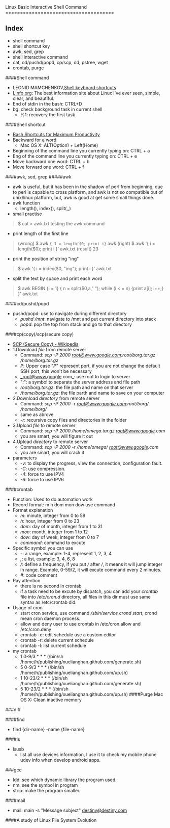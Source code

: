 <html>
<head><title>Linux Basic Interactive Shell Command</title></head>
<body>
Linux Basic Interactive Shell Command
=====================================

Index
-----
* shell command
* shell shortcut key
* awk, sed, grep
* shell interactive command
* cat, cd/pushd/popd, cp/scp, dd, pstree, wget
* crontab, purge


####Shell command
* LEONID MAMCHENKOV,[Shell keyboard shortcuts](http://mamchenkov.net/wordpress/2010/08/05/shell-keyboard-shortcuts/)
* [LInfo.org](http://www.linfo.org): The best information site about Linux I've ever seen, simple, clear, and beautiful.
* End of stdin in the bash: CTRL+D
* bg: check background task in current shell
  * %1: recovery the first task

####Shell shortcut
* [Bash Shortcuts for Maximum Productivity](http://www.skorks.com/2009/09/bash-shortcuts-for-maximum-productivity)
* Backward for a word
  * Mac OS X: ALT(Option) + Left(Home)
* Beginning of the command line you currently typing on: CTRL + a
* Eng       of the command line you currently typing on: CTRL + e
* Move backward one word: CTRL + b
* Move forward  one word: CTRL + f


####awk, sed, grep
#####awk
* awk is useful, but it has been in the shadow of perl from beginning, due to perl is capable to cross platform, and awk is not so compatible out of unix/linux plafform, but, awk is good at get some small things done.
* awk function
  * length(), index(), split(,,)
* small practise
> $ cat > awk.txt
> testing the awk command
* print length of the first line
> (wrong) $ awk `{ 1 = length($0; print i}` awk
> (right) $ awk '{ i = length($0); print i }' awk.txt
> (result) 23
* print the position of string "ing"
> $ awk '{ i = index($0, "ing"); print i }' awk.txt
* split the text by space and print each word
> $ awk BEGIN {i = 1} { n = split($0,a," "); while (i < = n) {print a[i]; i++;} }' awk.txt

####cd/pushd/popd
* pushd/popd: use to navigate during different directory
  * _pushd /mnt_: navigate to /mnt and put current directory into stack
  * _popd_: pop the top from stack and go to that directory

####cp(copy)/scp(secure copy)
* [SCP (Secure Copy) - Wikipedia](http://en.wikipedia.org/wiki/Secure_copy)
* 1.Download _file_      from remote server
  * Command: _scp -P 2000 root@www.google.com:root/borg.tar.gz /home/borg.tar.gz_
  * _P_: Upper case "_P_" represent port, if you are not change the default SSH port, this won't be necessary
  * _root@www.google.com_: use root to login to server
  * "_:_": a symbol to separate the server address and file path
  * _root/borg.tar.gz_:  the file path and name on that server
  * _/home/borg.tar.gz_: the file parth and name to save on your computer
* 2.Download _directory_ from remote server
  * Command: _scp -P 2000 -r root@www.google.com:root/borg/ /home/borg/_
  * same as abrove
  * _-r_: recursive copy files and directories in the folder
* 3.Upload   _file_      to   remote server
  * Command: _scp -P 2000 /home/omega.tar.gz root@www.google.com_
  * you are smart, you will figure it out
* 4.Upload   _directory_ to   remote server
  * Command: _scp -P 2000 -r /home/omega/ root@www.google.com_
  * you are smart, you will crack it
* parameters
  * _-v_: to display the progress, view the connection, configuration fault.
  * _-C_: use compression.
  * _-4_: force to use IPV4
  * _-6_: force to use IPV6

####crontab
* Function: Used to do automation work
* Record format: m h dom mon dow use command
* Format explanation
  * _m_: minute, integer from 0 to 59
  * _h_: hour, integer from 0 to 23
  * _dom_: day of month, integer from 1 to 31
  * _mon_: month, integer from 1 to 12
  * _dow_: day of week, integer from 0 to 7
  * _command_: command to excute
* Specific symbol you can use
  * _-_: a range, example: 1-4, represent 1, 2, 3, 4
  * _,_: a list, example: 3, 4, 6, 8
  * _/_: define a frequency, if you put _/<integer>_ after _/_, it means it will jump integer in range. Example, 0-59/2, it will excute command every 2 minutes.
  * _#_: code comment
* Pay attention
  * there is no second in crontab
  * if a task need to be excute by dispatch, you can add your _crontab_ file into _/etc/cron.d_ directory, all files in this dir must use same syntax as /etc/crontab did.
* Usage of cron
  * start cron service, use command _/sbin/service crond start_, crond mean cron daemon process.
  * allow and deny user to use crontab in /etc/cron.allow and /etc/cron.deny
  * crontab -e: edit   schedule use a custom editor
  * crontab -r: delete current schedule
  * crontab -l: list   current schedule
* my crontab
  * 1 0-9/3 * * * (/bin/sh /home/h/publishing/xuelianghan.github.com/generate.sh)
  * 5 0-9/3 * * * (/bin/sh /home/h/publishing/xuelianghan.github.com/up.sh)
  * 1 10-23/2 * * * (/bin/sh /home/h/publishing/xuelianghan.github.com/generate.sh)
  * 5 10-23/2 * * * (/bin/sh /home/h/publishing/xuelianghan.github.com/up.sh)
####Purge
  Mac OS X: Clean inactive memory  


###diff




####find
* find {dir-name} -name {file-name}

####ls
* lsusb
  * list all use devices information, I use it to check my mobile phone udev info when develop android apps.

###gcc
* ldd: see which dynamic library the program used.
* nm: see the symbol in program
* strip: make the program smaller.

####mail
* mail: main -s "Message subject" destiny@destiny.com


####A study of Linux File System Evolution

</body>
</html>
